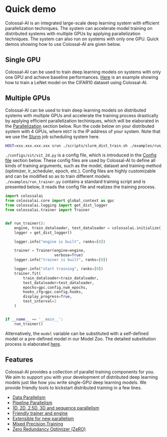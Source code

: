 # Quick demo

Colossal-AI is an integrated large-scale deep learning system with efficient parallelization techniques. The system can
accelerate model training on distributed systems with multiple GPUs by applying parallelization techniques. The system
can also run on systems with only one GPU. Quick demos showing how to use Colossal-AI are given below.

## Single GPU

Colossal-AI can be used to train deep learning models on systems with only one GPU and achieve baseline
performances. [Here](https://colab.research.google.com/drive/1fJnqqFzPuzZ_kn1lwCpG2nh3l2ths0KE?usp=sharing#scrollTo=cQ_y7lBG09LS)
is an example showing how to train a LeNet model on the CIFAR10 dataset using Colossal-AI.

## Multiple GPUs

Colossal-AI can be used to train deep learning models on distributed systems with multiple GPUs and accelerate the
training process drastically by applying efficient parallelization techiniques, which will be elaborated in
the [Parallelization](parallelization.md) section below. Run the code below on your distributed system with 4 GPUs,
where `HOST` is the IP address of your system. Note that we use
the [Slurm](https://slurm.schedmd.com/documentation.html) job scheduling system here.

```bash
HOST=xxx.xxx.xxx.xxx srun ./scripts/slurm_dist_train.sh ./examples/run_trainer.py ./configs/vit/vit_2d.py
```

`./configs/vit/vit_2d.py` is a config file, which is introduced in the [Config file](config.md) section below. These
config files are used by Colossal-AI to define all kinds of training arguments, such as the model, dataset and training
method (optimizer, lr_scheduler, epoch, etc.). Config files are highly customizable and can be modified so as to train
different models.
`./examples/run_trainer.py` contains a standard training script and is presented below, it reads the config file and
realizes the training process.

```python
import colossalai
from colossalai.core import global_context as gpc
from colossalai.logging import get_dist_logger
from colossalai.trainer import Trainer


def run_trainer():
    engine, train_dataloader, test_dataloader = colossalai.initialize()
    logger = get_dist_logger()

    logger.info("engine is built", ranks=[0])

    trainer = Trainer(engine=engine,
                      verbose=True)
    logger.info("trainer is built", ranks=[0])

    logger.info("start training", ranks=[0])
    trainer.fit(
        train_dataloader=train_dataloader,
        test_dataloader=test_dataloader,
        epochs=gpc.config.num_epochs,
        hooks_cfg=gpc.config.hooks,
        display_progress=True,
        test_interval=2
    )


if __name__ == '__main__':
    run_trainer()
```

Alternatively, the `model` variable can be substituted with a self-defined model or a pre-defined model in our Model
Zoo. The detailed substitution process is elaborated [here](model.md).

## Features

Colossal-AI provides a collection of parallel training components for you. We aim to support you with your development
of distributed deep learning models just like how you write single-GPU deep learning models. We provide friendly tools
to kickstart distributed training in a few lines.

- [Data Parallelism](parallelization.md)
- [Pipeline Parallelism](parallelization.md)
- [1D, 2D, 2.5D, 3D and sequence parallelism](parallelization.md)
- [Friendly trainer and engine](trainer_engine.md)
- [Extensible for new parallelism](add_your_parallel.md)
- [Mixed Precision Training](amp.md)
- [Zero Redundancy Optimizer (ZeRO)](zero.md)
